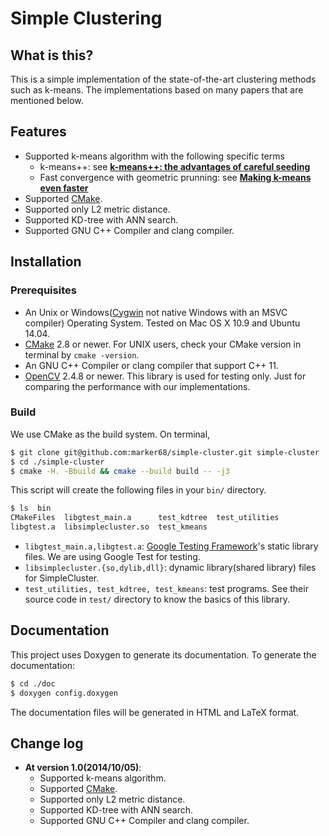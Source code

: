 Simple Clustering
===============================

## What is this?

This is a simple implementation of the state-of-the-art clustering methods such as k-means.
The implementations based on many papers that are mentioned below.

## Features

* Supported k-means algorithm with the following specific terms
  * k-means++: see **[k-means++: the advantages of careful seeding](http://dl.acm.org/citation.cfm?id=1283494)**
  * Fast convergence with geometric prunning: see **[Making k-means even faster](http://epubs.siam.org/doi/pdf/10.1137/1.9781611972801.12)**
* Supported [CMake](http://www.cmake.org/).
* Supported only L2 metric distance.
* Supported KD-tree with ANN search.
* Supported GNU C++ Compiler and clang compiler.

## Installation

### Prerequisites

* An Unix or Windows([Cygwin](https://www.cygwin.com/) not native Windows with an MSVC compiler) Operating System. Tested on Mac OS X 10.9 and Ubuntu 14.04.
* [CMake](http://www.cmake.org/) 2.8 or newer. For UNIX users, check your CMake version in terminal by `cmake -version`.
* An GNU C++ Compiler or clang compiler that support C++ 11.
* [OpenCV](http://opencv.org/downloads.html) 2.4.8 or newer. This library is used for testing only. Just for comparing the performance with our implementations.

### Build
We use CMake as the build system. On terminal,
```bash
$ git clone git@github.com:marker68/simple-cluster.git simple-cluster
$ cd ./simple-cluster
$ cmake -H. -Bbuild && cmake --build build -- -j3
```
This script will create the following files in your `bin/` directory.

```bash
$ ls  bin
CMakeFiles  libgtest_main.a      test_kdtree  test_utilities
libgtest.a  libsimplecluster.so  test_kmeans
```
* `libgtest_main.a,libgtest.a`: [Google Testing Framework](https://code.google.com/p/googletest/)'s static library files. We are using Google Test for testing.
* `libsimplecluster.{so,dylib,dll}`: dynamic library(shared library) files for SimpleCluster.
* `test_utilities, test_kdtree, test_kmeans`: test programs. See their source code in `test/` directory to know the basics of this library.

## Documentation

This project uses Doxygen to generate its documentation. 
To generate the documentation:
```bash
$ cd ./doc
$ doxygen config.doxygen
```
The documentation files will be generated in HTML and LaTeX format.

## Change log

* **At version 1.0(2014/10/05)**:
    * Supported k-means algorithm.
    * Supported [CMake](http://www.cmake.org/).
    * Supported only L2 metric distance.
    * Supported KD-tree with ANN search.
    * Supported GNU C++ Compiler and clang compiler.
